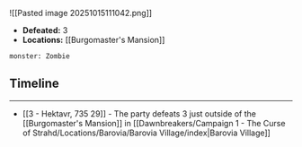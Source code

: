 
![[Pasted image 20251015111042.png]]

* **Defeated:** 3
* **Locations:** [[Burgomaster's Mansion]]

```statblock
monster: Zombie
```

## Timeline
---
* [[3 - Hektavr, 735 29]] - The party defeats 3 just outside of the [[Burgomaster's Mansion]] in [[Dawnbreakers/Campaign 1 - The Curse of Strahd/Locations/Barovia/Barovia Village/index|Barovia Village]]